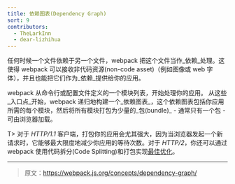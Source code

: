 ```yaml
---
title: 依赖图表(Dependency Graph)
sort: 9
contributors:
  - TheLarkInn
  - dear-lizhihua
---
```


任何时候一个文件依赖于另一个文件，webpack 把这个文件当作_依赖_处理。这使得 webpack 可以接收非代码资源(non-code asset)（例如图像或 web 字体），并且也能把它们作为_依赖_提供给你的应用。

webpack 从命令行或配置文件定义的一个模块列表，开始处理你的应用。
从这些_入口点_开始，webpack 递归地构建一个_依赖图表_，这个依赖图表包括你应用所需的每个模块，然后将所有模块打包为少量的_包(bundle)_ - 通常只有一个包 - 可由浏览器加载。

T> 对于 *HTTP/1.1* 客户端，打包你的应用会尤其强大，因为当浏览器发起一个新请求时，它能够最大限度地减少你应用的等待次数。对于 *HTTP/2*，你还可以通过 webpack 使用代码拆分(Code Splitting)和打包实现[最佳优化](https://medium.com/webpack/webpack-http-2-7083ec3f3ce6#.7y5d3hz59)。

***

> 原文：https://webpack.js.org/concepts/dependency-graph/